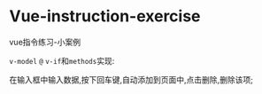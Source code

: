 # Vue-instruction-exercise
vue指令练习-小案例

```v-model```
```@```
```v-if```和```methods```实现:

在输入框中输入数据,按下回车键,自动添加到页面中,点击删除,删除该项;
